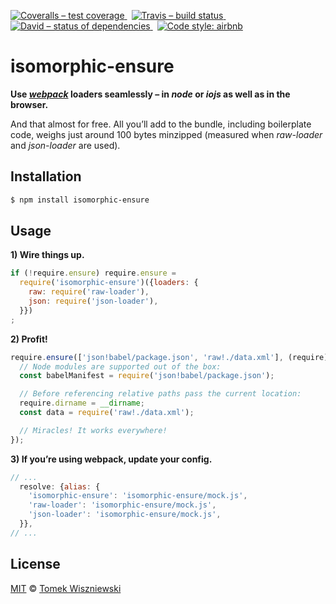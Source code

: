 [![Coveralls – test coverage
](https://img.shields.io/coveralls/tomekwi/isomorphic-ensure.svg?style=flat-square)
](https://coveralls.io/r/tomekwi/isomorphic-ensure)
 [![Travis – build status
](https://img.shields.io/travis/tomekwi/isomorphic-ensure/master.svg?style=flat-square)
](https://travis-ci.org/tomekwi/isomorphic-ensure)
 [![David – status of dependencies
](https://img.shields.io/david/tomekwi/isomorphic-ensure.svg?style=flat-square)
](https://david-dm.org/tomekwi/isomorphic-ensure)
 [![Code style: airbnb
](https://img.shields.io/badge/code%20style-airbnb-blue.svg?style=flat-square)
](https://github.com/airbnb/javascript)




isomorphic-ensure
=================

**Use *[webpack][]* loaders seamlessly – in *node* or *iojs* as well as in the browser.**

And that almost for free. All you’ll add to the bundle, including boilerplate code, weighs just around 100 bytes minzipped (measured when *raw-loader* and *json-loader* are used).

[webpack]:  https://github.com/webpack/webpack  "webpack/webpack"




Installation
------------

```sh
$ npm install isomorphic-ensure
```




Usage
-----

**1) Wire things up.**

```js
if (!require.ensure) require.ensure =
  require('isomorphic-ensure')({loaders: {
    raw: require('raw-loader'),
    json: require('json-loader'),
  }})
;
```


**2) Profit!**

```js
require.ensure(['json!babel/package.json', 'raw!./data.xml'], (require) => {
  // Node modules are supported out of the box:
  const babelManifest = require('json!babel/package.json');

  // Before referencing relative paths pass the current location:
  require.dirname = __dirname;
  const data = require('raw!./data.xml');

  // Miracles! It works everywhere!
});
```


**3) If you’re using webpack, update your config.**

```js
// ...
  resolve: {alias: {
    'isomorphic-ensure': 'isomorphic-ensure/mock.js',
    'raw-loader': 'isomorphic-ensure/mock.js',
    'json-loader': 'isomorphic-ensure/mock.js',
  }},
// ...
```




License
-------

[MIT][] © [Tomek Wiszniewski][]

[MIT]: ./License.md
[Tomek Wiszniewski]: https://github.com/tomekwi
